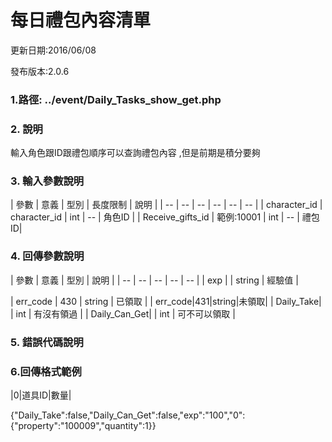 # 每日禮包內容清單


更新日期:2016/06/08

發布版本:2.0.6
### 1.路徑: ../event/Daily_Tasks_show_get.php 　

### 2. 說明

輸入角色跟ID跟禮包順序可以查詢禮包內容 ,但是前期是積分要夠
### 3. 輸入參數說明


| 參數 | 意義 | 型別 | 長度限制 | 說明 |
| -- | -- | -- | -- | -- | -- |
| character_id  | character_id  | int | -- | 角色ID |
| Receive_gifts_id   | 範例:10001 | int | -- | 禮包ID|

### 4. 回傳參數說明
| 參數 | 意義 | 型別 | 說明 |
| -- | -- | -- | -- | -- |
| exp |  | string | 經驗值 |

| err_code | 430 | string | 已領取 |
| err_code|431|string|未領取|
| Daily_Take| | int | 有沒有領過 |
| Daily_Can_Get| | int | 可不可以領取 | 



### 5. 錯誤代碼說明

### 6.回傳格式範例

|0|道具ID|數量|




{"Daily_Take":false,"Daily_Can_Get":false,"exp":"100","0":{"property":"100009","quantity":1}}


